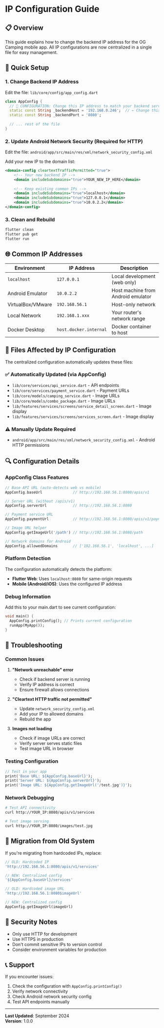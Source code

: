 # IP Configuration Guide

## 📋 Overview

This guide explains how to change the backend IP address for the OG Camping mobile app. All IP configurations are now centralized in a single file for easy management.

## 🔧 Quick Setup

### 1. Change Backend IP Address

Edit the file: `lib/core/config/app_config.dart`

```dart
class AppConfig {
  // 🔧 CONFIGURATION: Change this IP address to match your backend server
  static const String _backendHost = '192.168.0.246';  // ← Change this line
  static const String _backendPort = '8080';
  
  // ... rest of the file
}
```

### 2. Update Android Network Security (Required for HTTP)

Edit the file: `android/app/src/main/res/xml/network_security_config.xml`

Add your new IP to the domain list:

```xml
<domain-config cleartextTrafficPermitted="true">
    <!-- Your new backend IP -->
    <domain includeSubdomains="true">YOUR_NEW_IP_HERE</domain>
    
    <!-- Keep existing common IPs -->
    <domain includeSubdomains="true">localhost</domain>
    <domain includeSubdomains="true">127.0.0.1</domain>
    <domain includeSubdomains="true">10.0.2.2</domain>
</domain-config>
```

### 3. Clean and Rebuild

```bash
flutter clean
flutter pub get
flutter run
```

## 🌐 Common IP Addresses

| Environment | IP Address | Description |
|-------------|------------|-------------|
| `localhost` | `127.0.0.1` | Local development (web only) |
| Android Emulator | `10.0.2.2` | Host machine from Android emulator |
| VirtualBox/VMware | `192.168.56.1` | Host-only network |
| Local Network | `192.168.1.xxx` | Your router's network range |
| Docker Desktop | `host.docker.internal` | Docker container to host |

## 📁 Files Affected by IP Configuration

The centralized configuration automatically updates these files:

### ✅ Automatically Updated (via AppConfig)
- `lib/core/services/api_service.dart` - API endpoints
- `lib/core/services/payment_service.dart` - Payment URLs  
- `lib/core/models/camping_service.dart` - Image URLs
- `lib/core/models/combo_package.dart` - Image URLs
- `lib/features/services/screens/service_detail_screen.dart` - Image display
- `lib/features/services/screens/services_screen.dart` - Image display

### ⚠️ Manually Update Required
- `android/app/src/main/res/xml/network_security_config.xml` - Android HTTP permissions

## 🔍 Configuration Details

### AppConfig Class Features

```dart
// Base API URL (auto-detects web vs mobile)
AppConfig.baseUrl              // http://192.168.56.1:8080/apis/v1

// Server URL (without /apis/v1)
AppConfig.serverUrl            // http://192.168.56.1:8080

// Payment service URL
AppConfig.paymentUrl           // http://192.168.56.1:8080/apis/v1/payments

// Image URL helper
AppConfig.getImageUrl('/path') // http://192.168.56.1:8080/path

// Network domains for Android
AppConfig.allowedDomains       // ['192.168.56.1', 'localhost', ...]
```

### Platform Detection

The configuration automatically detects the platform:

- **Flutter Web**: Uses `localhost:8080` for same-origin requests
- **Mobile (Android/iOS)**: Uses the configured IP address

### Debug Information

Add this to your main.dart to see current configuration:

```dart
void main() {
  AppConfig.printConfig(); // Prints current configuration
  runApp(MyApp());
}
```

## 🚨 Troubleshooting

### Common Issues

1. **"Network unreachable" error**
   - Check if backend server is running
   - Verify IP address is correct
   - Ensure firewall allows connections

2. **"Cleartext HTTP traffic not permitted"**
   - Update `network_security_config.xml`
   - Add your IP to allowed domains
   - Rebuild the app

3. **Images not loading**
   - Check if image URLs are correct
   - Verify server serves static files
   - Test image URL in browser

### Testing Configuration

```dart
// Test in your app
print('Base URL: ${AppConfig.baseUrl}');
print('Server URL: ${AppConfig.serverUrl}');
print('Image URL: ${AppConfig.getImageUrl('/test.jpg')}');
```

### Network Debugging

```bash
# Test API connectivity
curl http://YOUR_IP:8080/apis/v1/services

# Test image serving
curl http://YOUR_IP:8080/images/test.jpg
```

## 📝 Migration from Old System

If you're migrating from hardcoded IPs, replace:

```dart
// OLD: Hardcoded IP
'http://192.168.56.1:8080/apis/v1/services'

// NEW: Centralized config
'${AppConfig.baseUrl}/services'
```

```dart
// OLD: Hardcoded image URL
'http://192.168.56.1:8080$imageUrl'

// NEW: Centralized config
AppConfig.getImageUrl(imageUrl)
```

## 🔐 Security Notes

- Only use HTTP for development
- Use HTTPS in production
- Don't commit sensitive IPs to version control
- Consider environment variables for production

## 📞 Support

If you encounter issues:

1. Check the configuration with `AppConfig.printConfig()`
2. Verify network connectivity
3. Check Android network security config
4. Test API endpoints manually

---

**Last Updated**: September 2024  
**Version**: 1.0.0
